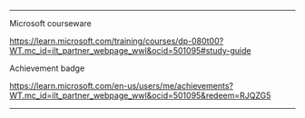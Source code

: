 

--------------------------------------------------------------------------------

Microsoft courseware

https://learn.microsoft.com/training/courses/dp-080t00?WT.mc_id=ilt_partner_webpage_wwl&ocid=501095#study-guide

Achievement badge

https://learn.microsoft.com/en-us/users/me/achievements?WT.mc_id=ilt_partner_webpage_wwl&ocid=501095&redeem=RJQZG5

---------------------------------------------------------------------------------


